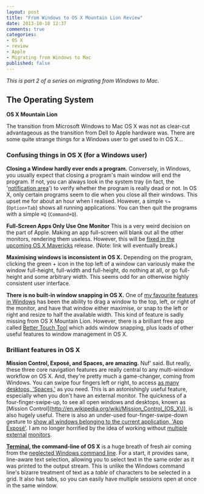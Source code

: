 ```yaml
---
layout: post
title: "From Windows to OS X Mountain Lion Review"
date: 2013-10-18 12:37
comments: true
categories:
- OS X
- review
- Apple
- Migrating from Windows to Mac
published: false
---
```


_This is part 2 of a series on migrating from Windows to Mac._

## <a id="os"></a> The Operating System

**OS X Mountain Lion**

The transition from Microsoft Windows to Mac OS X was not as clear-cut advantageous as the transition from Dell to Apple hardware was. There are some quite strange things for a Windows user to get used to in OS X...



### <a id="os-confusing"></a> Confusing things in OS X (for a Windows user)

**Closing a Window hardly ever ends a program.** Conversely, in Windows, you usually expect that closing a program's main window will end the program. If not, you can always look in the system tray (in fact, the '[notification area](http://en.wikipedia.org/wiki/Taskbar#Taskbar_elements)') to verify whether the program is really dead or not. In OS X, only certain programs seem to die when you close all their windows. This upset me for about an hour when I realised. However, a simple `⌥⇥` (`Option+Tab`) shows all running applications. You can then quit the programs with a simple `⌘Q` (`Command+Q`).

**Full-Screen Apps Only Use One Monitor** This is a very weird decision on the part of Apple. Making an app full-screen will blank out all the other monitors, rendering them useless. However, this will be [fixed in the upcoming OS X Mavericks](http://www.apple.com/uk/osx/preview/#multiple-displays) release. (Note: link will eventually break.)

**Maximising windows is inconsistent in OS X.** Depending on the program, clicking the green + icon in the top left of a window can variously make the window full-height, full-width and full-height, do nothing at all, or go full-height and some arbitrary width. This seems odd for an otherwise highly consistent user interface.

**There is no built-in window snapping in OS X.** One of [my favourite features in Windows](http://windows.microsoft.com/en-GB/windows7/products/features/snap) has been the ability to drag a window to the top, left, or right of the monitor, and have that window either maximise, or snap to the left or right and resize to half the available width. This kind of feature is sadly missing from OS X Mountain Lion. However, there is a brilliant free app called [Better Touch Tool](http://blog.boastr.net/downloads-secondbar-bettertouchtool-2/) which adds window snapping, plus loads of other useful features to window management in OS X.



### <a id="os-good"></a> Brilliant features in OS X

**Mission Control, Exposé, and Spaces, are amazing.** Nuf' said. But really, these three core navigation features are really central to any multi-window workflow on OS X. And, they're pretty much a game-changer, coming from Windows. You can swipe four fingers left or right, to access [as many desktops, 'Spaces,'](http://mattgemmell.com/2011/07/27/using-spaces-on-os-x-lion/) as you need. This is an astonishingly useful feature, especially when you don't have an external monitor. The quickness of a four-finger-swipe-up, to see all open windows and desktops, known as [Mission Control](http://en.wikipedia.org/wiki/Mission_Control_(OS_X\)), is also hugely useful. There is also an under-used four-finger-swipe-down gesture to [show all windows belonging to the current application, 'App Exposé'](http://www.apple.com/uk/osx/what-is/gestures.html#gallery-gestures-expose). I am no longer horrified by the idea of working without [multiple](http://www.codinghorror.com/blog/2004/06/multiple-monitors-and-productivity.html) [external](http://www.codinghorror.com/blog/2010/04/three-monitors-for-every-user.html) [monitors](http://www.codinghorror.com/blog/2008/03/does-more-than-one-monitor-improve-productivity.html).

**[Terminal](http://www.apple.com/osx/apps/all.html#terminal), the command-line of OS X** is a huge breath of fresh air coming from the [neglected Windows command line](http://stackoverflow.com/questions/473839/help-me-make-my-windows-cmd-exe-console-work-more-like-a-linux-terminal). For a start, it provides sane, line-aware text selection, allowing you to select text in the same order as it was printed to the output stream. This is unlike the Windows command line's bizarre treatment of text as a _table_ of characters to be selected in a grid. It also has tabs, so you can easily have multiple sessions open at once in the same window.